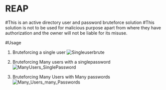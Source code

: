 # REAP
#This is an active directory user and password bruteforce solution 
#This solution is not to be used for malicious purpose apart from where they have authorization and the owner will not be liable for its misuse.

#Usage
1. Bruteforcing a single user
![Singleuserbrute](https://github.com/user-attachments/assets/563cc081-a897-4281-8582-0a8c996d8746)

2. Bruteforcing Many users with a singlepassword
![ManyUsers_SinglePassword](https://github.com/user-attachments/assets/df142b01-1175-4819-bd73-2c78ee7297e4)

3. Bruteforcing Many Users with Many passwords
![Many_Users_many_Passwords](https://github.com/user-attachments/assets/deb61703-0768-41ed-ab8c-1c3f062cd7af)
